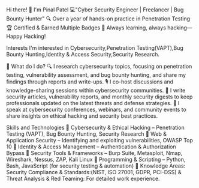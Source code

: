Hi there! 👋
I'm Pinal Patel
💻"Cyber Security Engineer | Freelancer | Bug Bounty Hunter" 🔍
Over a year of hands-on practice in Penetration Testing
🏆 Certified & Earned Multiple Badges
🔹 Always learning, always hacking—Happy Hacking!

Interests
I'm interested in Cybersecurity,Penetration Testing(VAPT),Bug Bounty Hunting,Identity & Access Security,Security Research.

📌 What do I do?
🔍 I research cybersecurity topics, focusing on penetration testing, vulnerability assessment, and bug bounty hunting, and share my findings through reports and write-ups.
🎙️ I co-host discussions and knowledge-sharing sessions within cybersecurity communities.
📖 I write security articles, vulnerability reports, and monthly security digests to keep professionals updated on the latest threats and defense strategies.
🎤 I speak at cybersecurity conferences, webinars, and community events to share insights on ethical hacking and security best practices.

Skills and Technologies
🔹 Cybersecurity & Ethical Hacking – Penetration Testing (VAPT), Bug Bounty Hunting, Security Research
🔹 Web & Application Security – Identifying and exploiting vulnerabilities, OWASP Top 10
🔹 Identity & Access Management – Authentication & Authorization Bypass
🔹 Security Tools & Frameworks – Burp Suite, Metasploit, Nmap, Wireshark, Nessus, ZAP, Kali Linux
🔹 Programming & Scripting – Python, Bash, JavaScript (for security testing & automation)
🔹 Knowledge Areas: Security Compliance & Standards:(NIST, ISO 27001, GDPR, PCI-DSS) & Threat Analysis & Red Teaming:
For detailed work experience. 
